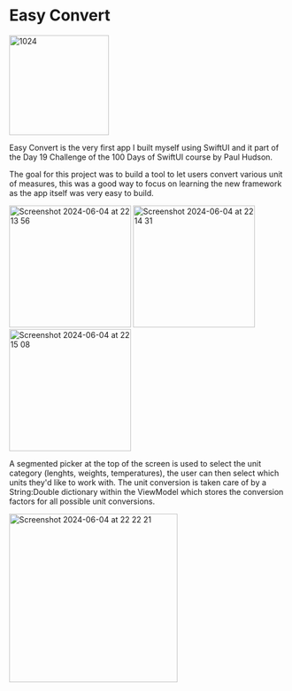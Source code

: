 # Easy Convert
<img src="https://github.com/AndreaBot/Easy-Convert/assets/128467098/74f681bd-58ec-4ba9-9d5a-c12bf55982db" alt="1024" width="180">

Easy Convert is the very first app I built myself using SwiftUI and it part of the Day 19 Challenge of the 100 Days of SwiftUI course by Paul Hudson.

The goal for this project was to build a tool to let users convert various unit of measures, this was a good way to focus on learning the new framework as the app itself was very easy to build.

<img width="220" alt="Screenshot 2024-06-04 at 22 13 56" src="https://github.com/AndreaBot/Easy-Convert/assets/128467098/a285647f-80bb-4c78-a00b-3d9162025baa">  <img width="220" alt="Screenshot 2024-06-04 at 22 14 31" src="https://github.com/AndreaBot/Easy-Convert/assets/128467098/4f9ce3ea-a22c-4d52-bcee-0388e6626934">  <img width="220" alt="Screenshot 2024-06-04 at 22 15 08" src="https://github.com/AndreaBot/Easy-Convert/assets/128467098/60ecfed7-cc47-4715-9581-b3da933f3576">

A segmented picker at the top of the screen is used to select the unit category (lenghts, weights, temperatures), the user can then select which units they'd like to work with.
The unit conversion is taken care of by a String:Double dictionary within the ViewModel which stores the conversion factors for all possible unit conversions.

<img width="304" alt="Screenshot 2024-06-04 at 22 22 21" src="https://github.com/AndreaBot/Easy-Convert/assets/128467098/11ab4150-f2e4-41bb-abaa-c5857d8e33d3">
